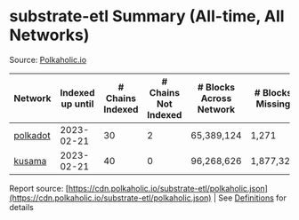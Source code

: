 # substrate-etl Summary (All-time, All Networks)

Source: [Polkaholic.io](https://polkaholic.io)


| Network          | Indexed up until | # Chains Indexed | # Chains Not Indexed | # Blocks Across Network   | # Blocks Missing |
| ---------------- | ---------------- | ---------------- | -------------------- | ------------------------- | ---------------- |
| [polkadot](polkadot) | 2023-02-21 | 30 | 2 | 65,389,124 | 1,271 |
| [kusama](kusama) | 2023-02-21 | 40 | 0 | 96,268,626 | 1,877,324 |

Report source: [https://cdn.polkaholic.io/substrate-etl/polkaholic.json](https://cdn.polkaholic.io/substrate-etl/polkaholic.json) | See [Definitions](/DEFINITIONS.md) for details
